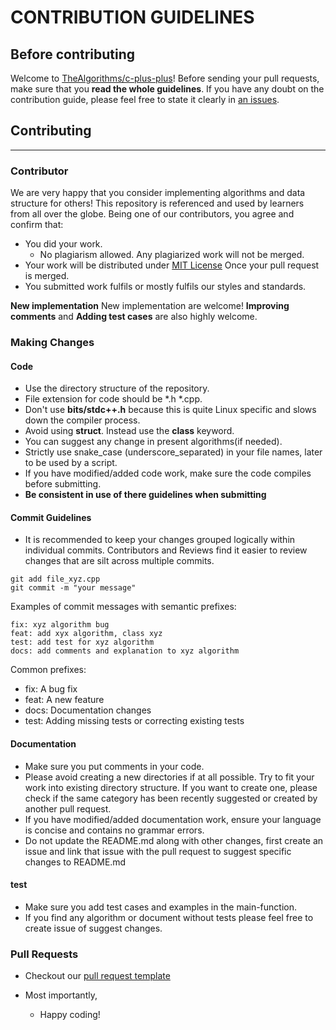 # CONTRIBUTION GUIDELINES

## Before contributing
Welcome to [TheAlgorithms/c-plus-plus](https://github.com/TheAlgorithms/C-Plus-Plus)! Before sending your pull requests, make sure that you **read the whole guidelines**. If you have any doubt on the contribution guide, please feel free to state it clearly in [an issues](https://github.com/TheAlgorithms/C-Plus-Plus/issues/new/choose).

## Contributing
---
### Contributor 
We are very happy that you consider implementing algorithms and data structure for others! This repository is referenced and used by learners from all over the globe. Being one of our contributors, you agree and confirm that:

- You did your work.
    - No plagiarism allowed. Any plagiarized work  will not be merged.
- Your work will be distributed under [MIT License](License) Once your pull request is merged.
- You submitted work fulfils or mostly fulfils our styles and standards.

**New implementation** New implementation are welcome! 
**Improving comments** and **Adding test cases** are also highly welcome.

### Making Changes

#### Code
- Use the directory structure of the repository.
- File extension for code should be *.h *.cpp.
- Don't use **bits/stdc++.h** because this is quite Linux specific and slows down the compiler process.
- Avoid using **struct**. Instead use the **class** keyword.
- You can suggest any change in present algorithms(if needed).
- Strictly use snake_case (underscore_separated) in your file names, later to be used by a script.
- If you have modified/added code work, make sure the code compiles before submitting.
- **Be consistent in use of there guidelines when submitting**

#### Commit Guidelines
- It is recommended to keep your changes grouped logically within individual commits. Contributors and Reviews find it easier to review changes that are silt across multiple commits.
```
git add file_xyz.cpp
git commit -m "your message"
```
Examples of commit messages with semantic prefixes:
```
fix: xyz algorithm bug
feat: add xyx algorithm, class xyz
test: add test for xyz algorithm
docs: add comments and explanation to xyz algorithm
```
Common prefixes:
- fix: A bug fix
- feat: A new feature
- docs: Documentation changes
- test: Adding missing tests or correcting existing tests

#### Documentation
- Make sure you put comments in your code.
- Please avoid creating a new directories if at all possible. Try to fit your work into existing directory structure. If you want to create one, please check if the same category has been recently suggested or created by another pull request. 
- If you have modified/added documentation work, ensure your language is concise and contains no grammar errors.
- Do not update the README.md along with other changes, first create an issue and link that issue with the pull request to suggest specific changes to README.md

#### test
- Make sure you add test cases and examples in the main-function.
- If you find any algorithm or document without tests please feel free to create issue of suggest changes.

### Pull Requests
- Checkout our [pull request template](https://github.com/TheAlgorithms/C-Plus-Plus/.github/pull_request_template.md)

- Most importantly,
    - Happy coding!

